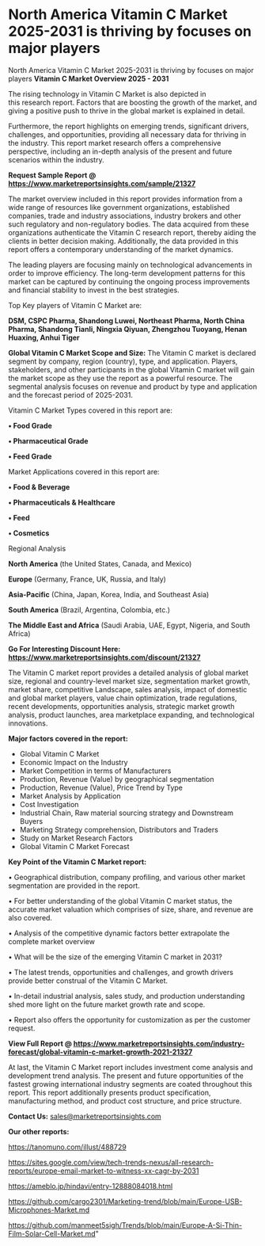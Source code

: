 # North America Vitamin C Market 2025-2031 is thriving by focuses on major players
North America Vitamin C Market 2025-2031 is thriving by focuses on major players
<Strong> Vitamin C Market Overview 2025 - 2031</strong>

The rising technology in Vitamin C Market is also depicted in this research report. Factors that are boosting the growth of the market, and giving a positive push to thrive in the global market is explained in detail.

Furthermore, the report highlights on emerging trends, significant drivers, challenges, and opportunities, providing all necessary data for thriving in the industry. This report market research offers a comprehensive perspective, including an in-depth analysis of the present and future scenarios within the industry.

<strong>Request Sample Report @ <a href=https://www.marketreportsinsights.com/sample/21327>https://www.marketreportsinsights.com/sample/21327</a></strong>

The market overview included in this report provides information from a wide range of resources like government organizations, established companies, trade and industry associations, industry brokers and other such regulatory and non-regulatory bodies. The data acquired from these organizations authenticate the Vitamin C research report, thereby aiding the clients in better decision making. Additionally, the data provided in this report offers a contemporary understanding of the market dynamics.

The leading players are focusing mainly on technological advancements in order to improve efficiency. The long-term development patterns for this market can be captured by continuing the ongoing process improvements and financial stability to invest in the best strategies.

Top Key players of Vitamin C Market are:

<strong>DSM, CSPC Pharma, Shandong Luwei, Northeast Pharma, North China Pharma, Shandong Tianli, Ningxia Qiyuan, Zhengzhou Tuoyang, Henan Huaxing, Anhui Tiger</strong>

<strong><b>Global Vitamin C Market Scope and Size:</b></strong>
The Vitamin C market is declared segment by company, region (country), type, and application. Players, stakeholders, and other participants in the global Vitamin C market will gain the market scope as they use the report as a powerful resource. The segmental analysis focuses on revenue and product by type and application and the forecast period of 2025-2031.

Vitamin C Market Types covered in this report are:

<strong>• Food Grade

• Pharmaceutical Grade

• Feed Grade</strong>

Market Applications covered in this report are:

<strong>• Food & Beverage

• Pharmaceuticals & Healthcare

• Feed

• Cosmetics</strong> 

Regional Analysis

<strong>North America</strong> (the United States, Canada, and Mexico)

<strong>Europe</strong> (Germany, France, UK, Russia, and Italy)

<strong>Asia-Pacific</strong> (China, Japan, Korea, India, and Southeast Asia)

<strong>South America</strong> (Brazil, Argentina, Colombia, etc.)

<strong>The Middle East and Africa</strong> (Saudi Arabia, UAE, Egypt, Nigeria, and South Africa)

<strong>Go For Interesting Discount Here: <a href=https://www.marketreportsinsights.com/discount/21327>https://www.marketreportsinsights.com/discount/21327</a></strong>

The Vitamin C market report provides a detailed analysis of global market size, regional and country-level market size, segmentation market growth, market share, competitive Landscape, sales analysis, impact of domestic and global market players, value chain optimization, trade regulations, recent developments, opportunities analysis, strategic market growth analysis, product launches, area marketplace expanding, and technological innovations.

<strong><b>Major factors covered in the report:</b></strong>
<ul>
  <li>Global Vitamin C Market </li>
  <li>Economic Impact on the Industry</li>
  <li>Market Competition in terms of Manufacturers</li>
  <li>Production, Revenue (Value) by geographical segmentation</li>
  <li>Production, Revenue (Value), Price Trend by Type</li>
  <li>Market Analysis by Application</li>
  <li>Cost Investigation</li>
  <li>Industrial Chain, Raw material sourcing strategy and Downstream Buyers</li>
  <li>Marketing Strategy comprehension, Distributors and Traders</li>
  <li>Study on Market Research Factors</li>
  <li>Global Vitamin C Market Forecast</li>
</ul>

<strong><b>Key Point of the Vitamin C Market report:</b></strong>

• Geographical distribution, company profiling, and various other market segmentation are provided in the report.

• For better understanding of the global Vitamin C market status, the accurate market valuation which comprises of size, share, and revenue are also covered.

• Analysis of the competitive dynamic factors better extrapolate the complete market overview

• What will be the size of the emerging Vitamin C market in 2031?

• The latest trends, opportunities and challenges, and growth drivers provide better construal of the Vitamin C Market.

• In-detail industrial analysis, sales study, and production understanding shed more light on the future market growth rate and scope.

• Report also offers the opportunity for customization as per the customer request.

<strong><b>View Full Report @ <a href=https://www.marketreportsinsights.com/industry-forecast/global-vitamin-c-market-growth-2021-21327>https://www.marketreportsinsights.com/industry-forecast/global-vitamin-c-market-growth-2021-21327</a></b></strong>


At last, the Vitamin C Market report includes investment come analysis and development trend analysis. The present and future opportunities of the fastest growing international industry segments are coated throughout this report. This report additionally presents product specification, manufacturing method, and product cost structure, and price structure.

<strong>Contact Us:</strong>
sales@marketreportsinsights.com

<strong>Our other reports:</strong>

<a href=https://tanomuno.com/illust/488729>https://tanomuno.com/illust/488729</a>

<a href=https://sites.google.com/view/tech-trends-nexus/all-research-reports/europe-email-market-to-witness-xx-cagr-by-2031>https://sites.google.com/view/tech-trends-nexus/all-research-reports/europe-email-market-to-witness-xx-cagr-by-2031</a>

<a href=https://ameblo.jp/hindavi/entry-12888084018.html>https://ameblo.jp/hindavi/entry-12888084018.html</a>

<a href=https://github.com/cargo2301/Marketing-trend/blob/main/Europe-USB-Microphones-Market.md>https://github.com/cargo2301/Marketing-trend/blob/main/Europe-USB-Microphones-Market.md</a>

<a href=https://github.com/manmeet5sigh/Trends/blob/main/Europe-A-Si-Thin-Film-Solar-Cell-Market.md>https://github.com/manmeet5sigh/Trends/blob/main/Europe-A-Si-Thin-Film-Solar-Cell-Market.md</a>"
